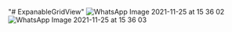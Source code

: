 "# ExpanableGridView" 
![WhatsApp Image 2021-11-25 at 15 36 02](https://user-images.githubusercontent.com/59265591/143443351-32f18f72-e9f8-4cfa-adb2-c482dada7796.jpeg)
![WhatsApp Image 2021-11-25 at 15 36 03](https://user-images.githubusercontent.com/59265591/143443355-ed3426ac-23ac-4cd4-9995-8e91d901ef3e.jpeg)
